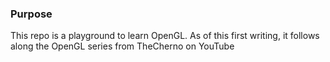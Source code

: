 ### Purpose
This repo is a playground to learn OpenGL.  As of this first writing, it follows along the OpenGL series from TheCherno on YouTube